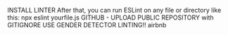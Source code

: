 INSTALL LINTER
After that, you can run ESLint on any file or directory like this:
npx eslint yourfile.js
GITHUB - UPLOAD PUBLIC REPOSITORY with GITIGNORE
USE GENDER DETECTOR
LINTING!! airbnb